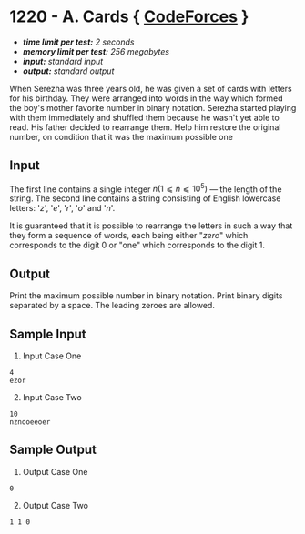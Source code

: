 # 1220 - A. Cards { [CodeForces](https://codeforces.com/problemset/problem/1220/A) }

- _**time limit per test:** 2 seconds_
- _**memory limit per test:** 256 megabytes_
- _**input:** standard input_
- _**output:** standard output_

When Serezha was three years old, he was given a set of cards with letters for his birthday. They were arranged into words in the way which formed the boy's mother favorite number in binary notation. Serezha started playing with them immediately and shuffled them because he wasn't yet able to read. His father decided to rearrange them. Help him restore the original number, on condition that it was the maximum possible one

## Input

The first line contains a single integer $n (1⩽n⩽10^5)$ — the length of the string. The second line contains a string consisting of English lowercase letters: '$z$', '$e$', '$r$', '$o$' and '$n$'.

It is guaranteed that it is possible to rearrange the letters in such a way that they form a sequence of words, each being either "$zero$" which corresponds to the digit $0$ or "one" which corresponds to the digit $1$.

## Output

Print the maximum possible number in binary notation. Print binary digits separated by a space. The leading zeroes are allowed.

## Sample Input

1. Input Case One

```
4
ezor
```

2. Input Case Two

```
10
nznooeeoer
```

## Sample Output

1. Output Case One

```
0
```

2. Output Case Two

```
1 1 0
```
